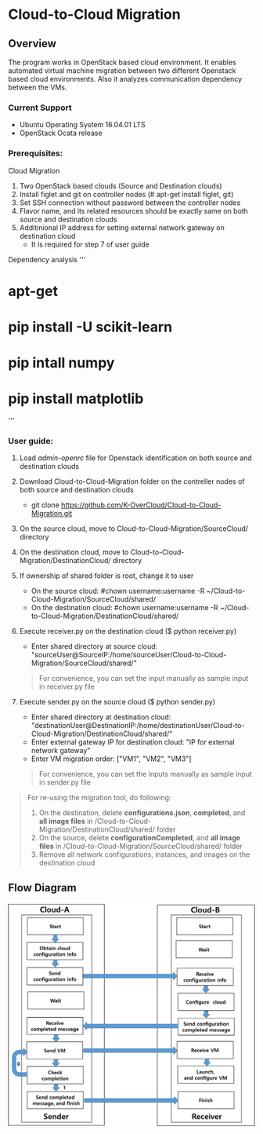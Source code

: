 # Cloud-to-Cloud Migration 

## Overview ##
The program works in OpenStack based cloud environment. It enables automated virtual machine migration between two different Openstack based cloud environments. Also it analyzes communication dependency between the VMs. 

### Current Support ###
* Ubuntu Operating System 16.04.01 LTS
* OpenStack Ocata release

### Prerequisites: ###
Cloud Migration
1. Two OpenStack based clouds (Source and Destination clouds)
2. Install figlet and git on controller nodes  (# apt-get install figlet, git)
3. Set SSH connection without password between the controller nodes
4. Flavor name, and its related resources should be exactly same on both source and destination clouds
5. Additinional IP address for setting external network gateway on destination cloud 
   - It is required for step 7 of user guide

Dependency analysis
''' 
 # apt-get
 # pip install -U scikit-learn
 # pip intall numpy 
 # pip install matplotlib  
'''
### User guide: ###
1. Load *admin-openrc* file for Openstack identification on both source and destination clouds
2. Download Cloud-to-Cloud-Migration folder on the contreller nodes of both source and destination clouds 
   - git clone https://github.com/K-OverCloud/Cloud-to-Cloud-Migration.git
3. On the source cloud, move to Cloud-to-Cloud-Migration/SourceCloud/ directory
4. On the destination cloud, move to Cloud-to-Cloud-Migration/DestinationCloud/ directory
5. If ownership of shared folder is root, change it to user 
   - On the source cloud: #chown username:username -R ~/Cloud-to-Cloud-Migration/SourceCloud/shared/
   - On the destination cloud: #chown username:username -R ~/Cloud-to-Cloud-Migration/DestinationCloud/shared/
6. Execute receiver.py on the destination cloud ($ python receiver.py)
   - Enter shared directory at source cloud: "sourceUser@SourceIP:/home/sourceUser/Cloud-to-Cloud-Migration/SourceCloud/shared/"  
   > For convenience, you can set the input manually as sample input in receiver.py file
 
7. Execute sender.py on the source cloud ($ python sender.py)
   - Enter shared directory at destination cloud: "destinationUser@DestinationIP:/home/destinationUser/Cloud-to-Cloud-Migration/DestinationCloud/shared/"
   - Enter external gateway IP for destination cloud: "IP for external network gateway" 
   - Enter VM migration order: ["VM1", "VM2", "VM3"]
   > For convenience, you can set the inputs manually as sample input in sender.py file
 
 >  For re-using the migration tool, do following:
 >  1. On the destination, delete **configurations.json**, **completed**, and **all image files** in /Cloud-to-Cloud-Migration/DestinationCloud/shared/ folder
 >  2. On the source, delete **configurationCompleted**, and **all image files** in /Cloud-to-Cloud-Migration/SourceCloud/shared/ folder
 >  3. Remove all network configurations, instances, and images on the destination cloud 

## Flow Diagram
![Alt Text](https://raw.githubusercontent.com/K-OverCloud/Cloud-to-Cloud-Migration/master/FlowDiagram.png)
